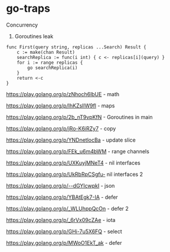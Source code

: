 # go-traps

Concurrency 

1. Goroutines leak
```
func First(query string, replicas ...Search) Result {  
    c := make(chan Result)
    searchReplica := func(i int) { c <- replicas[i](query) }
    for i := range replicas {
        go searchReplica(i)
    }
    return <-c
}
```

https://play.golang.org/p/zNhoch6lbUE - math

https://play.golang.org/p/IhKZsllW9fl - maps

https://play.golang.org/p/2b_nT9vpKfN - Goroutines in main

https://play.golang.org/p/jRo-K6iRZy7 - copy

https://play.golang.org/p/YNDnetlocBa - update slice

https://play.golang.org/p/FEk_u6m4bWM - range channels

https://play.golang.org/p/UXKuyjMNeT4 - nil interfaces

https://play.golang.org/p/UkRbRpCSgfu- nil interfaces 2

https://play.golang.org/p/--dGYIcwpkI - json

https://play.golang.org/p/YBAtEgk7-IA - defer

https://play.golang.org/p/_WLUhppQcOn - defer 2

https://play.golang.org/p/_6rVx09cZAe - iota

https://play.golang.org/p/GHi-7u5X6FQ - select

https://play.golang.org/p/MWoO1EkT_ak - defer
